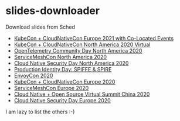 # slides-downloader

Download slides from Sched

* [KubeCon + CloudNativeCon Europe 2021 with Co-Located Events](kubecon-eu-21-all.sh)
* [KubeCon + CloudNativeCon North America 2020 Virtual](kccncna20.sh)
* [OpenTelemetry Community Day North America 2020](otcdna20.sh)
* [ServiceMeshCon North America 2020](smcna20.sh)
* [Cloud Native Security Day North America 2020](cnsdna20.sh)
* [Production Identity Day: SPIFFE & SPIRE](spiffespiredayna20.sh)
* [EnvoyCon 2020](envoycon2020.sh)
* [KubeCon + CloudNativeCon Europe 2020](kccnceu20.sh)
* [ServiceMeshCon Europe 2020](servicemeshconeu20.sh)
* [Cloud Native + Open Source Virtual Summit China 2020](cnosvschina20cn.sh)
* [Cloud Native Security Day Europe 2020](cnsdeu20.sh)

I am lazy to list the others :-)